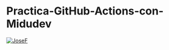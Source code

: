 ﻿# Practica-GitHub-Actions-con-Midudev

[![JoseF](https://github.com/JoseFlores666/Practica-GitHub-Actions-con-Midudev/actions/workflows/node.js.yml/badge.svg)](https://github.com/JoseFlores666/Practica-GitHub-Actions-con-Midudev/actions/workflows/node.js.yml)
